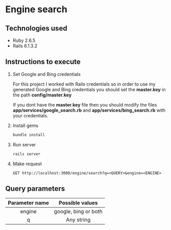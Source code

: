 # Engine search

## Technologies used

- Ruby 2.6.5
- Rails 6.1.3.2

## Instructions to execute

1. Set Google and Bing credentials

    For this project I worked with Rails credentials so in order to use my generated Google and Bing credentials you should set the **master.key** in the path **config/master.key**

    If you dont have the **master.key** file then you should modify the files **app/services/google_search.rb** and **app/services/bing_search.rb** with your credentials.

2. Install gems

    ```bash
    bundle install
    ```

3. Run server

    ```bash
    rails server
    ```

4. Make request

    ```
    GET http://localhost:3000/engine/search?q=<QUERY>&engine=<ENGINE>
    ```

## Query parameters

| Parameter name |    Possible values   |
|:--------------:|:--------------------:|
| engine         | google, bing or both |
| q              | Any string           |
